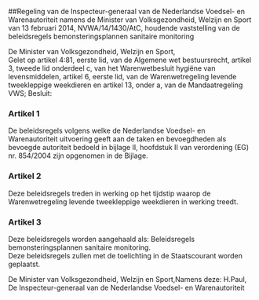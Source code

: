 <meta http-equiv='Content-Type' content='text/html; charset=utf-8' />

##Regeling van de Inspecteur-generaal van de Nederlandse Voedsel- en Warenautoriteit namens de Minister van Volksgezondheid, Welzijn en Sport van 13 februari 2014, NVWA/14/1430/AtC, houdende vaststelling van de beleidsregels bemonsteringsplannen sanitaire monitoring

De Minister van Volksgezondheid, Welzijn en Sport,  
Gelet op artikel 4:81, eerste lid, van de Algemene wet bestuursrecht, artikel 3, tweede lid onderdeel c, van het Warenwetbesluit hygiëne van levensmiddelen, artikel 6, eerste lid, van de Warenwetregeling levende tweekleppige weekdieren en artikel 13, onder a, van de Mandaatregeling VWS;
Besluit:    

### Artikel  1  

De beleidsregels volgens welke de Nederlandse Voedsel- en Warenautoriteit uitvoering geeft aan de taken en bevoegdheden als bevoegde autoriteit bedoeld in bijlage II, hoofdstuk II van verordening (EG) nr. 854/2004 zijn opgenomen in de Bijlage.  

### Artikel  2  

Deze beleidsregels treden in werking op het tijdstip waarop de Warenwetregeling levende tweekleppige weekdieren in werking treedt.  

### Artikel  3  

Deze beleidsregels worden aangehaald als: Beleidsregels bemonsteringsplannen sanitaire monitoring.  
Deze beleidsregels zullen met de toelichting in de Staatscourant worden geplaatst.  

De 
Minister van Volksgezondheid, Welzijn en Sport,Namens deze:
H.Paul,
De Inspecteur-generaal van de Nederlandse Voedsel- en Warenautoriteit   
